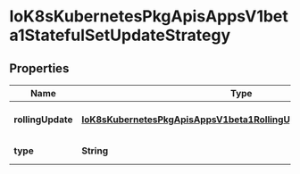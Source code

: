 
# IoK8sKubernetesPkgApisAppsV1beta1StatefulSetUpdateStrategy

## Properties
Name | Type | Description | Notes
------------ | ------------- | ------------- | -------------
**rollingUpdate** | [**IoK8sKubernetesPkgApisAppsV1beta1RollingUpdateStatefulSetStrategy**](IoK8sKubernetesPkgApisAppsV1beta1RollingUpdateStatefulSetStrategy.md) | RollingUpdate is used to communicate parameters when Type is RollingUpdateStatefulSetStrategyType. |  [optional]
**type** | **String** | Type indicates the type of the StatefulSetUpdateStrategy. |  [optional]



